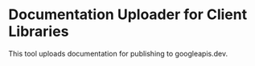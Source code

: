 # Documentation Uploader for Client Libraries

This tool uploads documentation for publishing to googleapis.dev.
